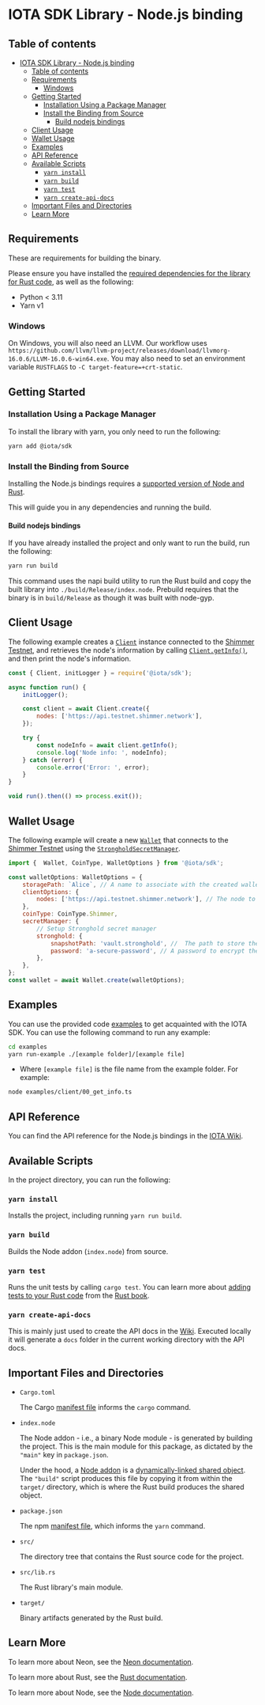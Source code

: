 # IOTA SDK Library - Node.js binding

## Table of contents

- [IOTA SDK Library - Node.js binding](#iota-sdk-library---nodejs-binding)
  - [Table of contents](#table-of-contents)
  - [Requirements](#requirements)
    - [Windows](#windows)
  - [Getting Started](#getting-started)
    - [Installation Using a Package Manager](#installation-using-a-package-manager)
    - [Install the Binding from Source](#install-the-binding-from-source)
      - [Build nodejs bindings](#build-nodejs-bindings)
  - [Client Usage](#client-usage)
  - [Wallet Usage](#wallet-usage)
  - [Examples](#examples)
  - [API Reference](#api-reference)
  - [Available Scripts](#available-scripts)
    - [`yarn install`](#yarn-install)
    - [`yarn build`](#yarn-build)
    - [`yarn test`](#yarn-test)
    - [`yarn create-api-docs`](#yarn-create-api-docs)
  - [Important Files and Directories](#important-files-and-directories)
  - [Learn More](#learn-more)

## Requirements

These are requirements for building the binary.

Please ensure you have installed the [required dependencies for the library for Rust code](/README.md#requirements), as
well as the following:

- Python < 3.11
- Yarn v1

### Windows

On Windows, you will also need an LLVM. Our workflow uses
`https://github.com/llvm/llvm-project/releases/download/llvmorg-16.0.6/LLVM-16.0.6-win64.exe`. You may also need to set
an environment variable `RUSTFLAGS` to `-C target-feature=+crt-static`.

## Getting Started

### Installation Using a Package Manager

To install the library with yarn, you only need to run the following:

```sh
yarn add @iota/sdk
```

### Install the Binding from Source

Installing the Node.js bindings requires
a [supported version of Node and Rust](https://github.com/neon-bindings/neon#platform-support).

This will guide you in any dependencies and running the build.

#### Build nodejs bindings

If you have already installed the project and only want to run the build, run the following:

```sh
yarn run build
```

This command uses the napi build utility to run the Rust build and copy the built library into `./build/Release/index.node`.
Prebuild requires that the binary is in `build/Release` as though it was built with node-gyp.

## Client Usage

The following example creates a [`Client`](https://wiki.iota.org/shimmer/iota-sdk/references/nodejs/classes/Client/)
instance connected to
the [Shimmer Testnet](https://api.testnet.shimmer.network), and retrieves the node's information by
calling [`Client.getInfo()`](https://wiki.iota.org/shimmer/iota-sdk/references/nodejs/classes/Client/#getinfo),
and then print the node's information.

```javascript
const { Client, initLogger } = require('@iota/sdk');

async function run() {
    initLogger();

    const client = await Client.create({
        nodes: ['https://api.testnet.shimmer.network'],
    });

    try {
        const nodeInfo = await client.getInfo();
        console.log('Node info: ', nodeInfo);
    } catch (error) {
        console.error('Error: ', error);
    }
}

void run().then(() => process.exit());
```

## Wallet Usage

The following example will create a
new [`Wallet`](https://wiki.iota.org/shimmer/iota-sdk/references/nodejs/classes/Wallet/)
that connects to the [Shimmer Testnet](https://api.testnet.shimmer.network) using the
[`StrongholdSecretManager`](https://wiki.iota.org/shimmer/iota-sdk/references/python/iota_sdk/secret_manager/#strongholdsecretmanager-objects).

```javascript
import {  Wallet, CoinType, WalletOptions } from '@iota/sdk';

const walletOptions: WalletOptions = {
    storagePath: `Alice`, // A name to associate with the created wallet.
    clientOptions: {
        nodes: ['https://api.testnet.shimmer.network'], // The node to connect to.
    },
    coinType: CoinType.Shimmer,
    secretManager: {
        // Setup Stronghold secret manager
        stronghold: {
            snapshotPath: 'vault.stronghold', //  The path to store the wallet snapshot.
            password: 'a-secure-password', // A password to encrypt the stored data. WARNING: Never hardcode passwords in production code.
        },
    },
};
const wallet = await Wallet.create(walletOptions);
```

## Examples

You can use the provided code [examples](https://github.com/iotaledger/iota-sdk/tree/develop/bindings/nodejs/examples) to get acquainted with the IOTA SDK. You can use the following
command to run any example:

```bash
cd examples
yarn run-example ./[example folder]/[example file]
```

- Where `[example file]` is the file name from the example folder. For example:

```bash
node examples/client/00_get_info.ts
```

## API Reference

You can find the API reference for the Node.js bindings in the
[IOTA Wiki](https://wiki.iota.org/shimmer/iota-sdk/references/nodejs/api_ref/).

## Available Scripts

In the project directory, you can run the following:

### `yarn install`

Installs the project, including running `yarn run build`.

### `yarn build`

Builds the Node addon (`index.node`) from source.

### `yarn test`

Runs the unit tests by calling `cargo test`. You can learn more
about [adding tests to your Rust code](https://doc.rust-lang.org/book/ch11-01-writing-tests.html) from
the [Rust book](https://doc.rust-lang.org/book/).

### `yarn create-api-docs`

This is mainly just used to create the API docs in the [Wiki](https://github.com/iota-wiki/iota-wiki). Executed locally it will generate a `docs` folder in the current working directory with the API docs.

## Important Files and Directories

- `Cargo.toml`

  The Cargo [manifest file](https://doc.rust-lang.org/cargo/reference/manifest.html) informs the `cargo` command.

- `index.node`

  The Node addon - i.e., a binary Node module - is generated by building the project. This is the main module for this
  package,
  as dictated by the `"main"` key in `package.json`.

  Under the hood, a [Node addon](https://nodejs.org/api/addons.html) is
  a [dynamically-linked shared object](<https://en.wikipedia.org/wiki/Library_(computing)#Shared_libraries>).
  The `"build"`
  script produces this file by copying it from within the `target/` directory, which is where the Rust build produces
  the shared object.

- `package.json`

  The npm [manifest file](https://docs.npmjs.com/cli/v7/configuring-npm/package-json), which informs the `yarn` command.

- `src/`

  The directory tree that contains the Rust source code for the project.

- `src/lib.rs`

  The Rust library's main module.

- `target/`

  Binary artifacts generated by the Rust build.

## Learn More

To learn more about Neon, see the [Neon documentation](https://neon-bindings.com).

To learn more about Rust, see the [Rust documentation](https://www.rust-lang.org).

To learn more about Node, see the [Node documentation](https://nodejs.org).
